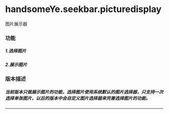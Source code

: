 # handsomeYe.seekbar.picturedisplay
图片展示器

### 功能

##### 1.选择图片
##### 2.展示图片

### 版本描述

##### 当前版本只做展示图片的功能，选择图片使用系统默认的图片选择器，只支持一次选择单张图片，以后的版本中会自定义图片选择器来完善选择图片的功能。

-------------------------------


